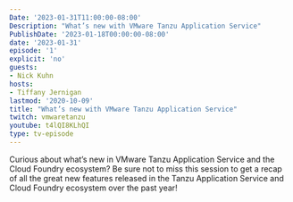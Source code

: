 ```yaml
---
Date: '2023-01-31T11:00:00-08:00'
Description: "What’s new with VMware Tanzu Application Service"
PublishDate: '2023-01-18T00:00:00-08:00'
date: '2023-01-31'
episode: '1'
explicit: 'no'
guests:
- Nick Kuhn
hosts:
- Tiffany Jernigan
lastmod: '2020-10-09'
title: "What’s new with VMware Tanzu Application Service"
twitch: vmwaretanzu
youtube: t4lQI8KLhQI
type: tv-episode
---
```


Curious about what’s new in VMware Tanzu Application Service and the Cloud Foundry ecosystem? Be sure not to miss this session to get a recap of all the great new features released in the Tanzu Application Service and Cloud Foundry ecosystem over the past year!
